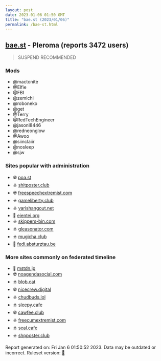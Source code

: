 ```yaml
---
layout: post
date: 2023-01-06 01:50 GMT
title: "bae.st (2023/01/06)"
permalink: /bae-st.html
---
```



## [bae.st](https://bae.st) - Pleroma (reports 3472 users)

> SUSPEND RECOMMENDED

### Mods
 * @mactonite
 * @Elfie
 * @FBI
 * @zemichi
 * @roboneko
 * @get
 * @Terry
 * @RedTechEngineer
 * @jasonl8446
 * @redneonglow
 * @Awoo
 * @siinclaiir
 * @nosleep
 * @sjw

### Sites popular with administration

* ☢️ [poa.st](/poa-st.html)
* ☣️ [shitposter.club](/shitposter-club.html)
* ☢️ [freespeechextremist.com](/freespeechextremist-com.html)
* ☣️ [gameliberty.club](/gameliberty-club.html)
* ☣️ [varishangout.net](/varishangout-net.html)
* 🚫 [eientei.org](/eientei-org.html)
* ☣️ [skippers-bin.com](/skippers-bin-com.html)
* ☣️ [gleasonator.com](/gleasonator-com.html)
* ☣️ [mugicha.club](/mugicha-club.html)
* 🚫 [fedi.absturztau.be](/fedi-absturztau-be.html)

### More sites commonly on federated timeline

* 🐘 [mstdn.jp](/mstdn-jp.html)
* ☢️ [noagendasocial.com](/noagendasocial-com.html)
* ☣️ [blob.cat](/blob-cat.html)
* ☢️ [nicecrew.digital](/nicecrew-digital.html)
* ☣️ [chudbuds.lol](/chudbuds-lol.html)
* ☣️ [sleepy.cafe](/sleepy-cafe.html)
* ☢️ [cawfee.club](/cawfee-club.html)
* ☣️ [freecumextremist.com](/freecumextremist-com.html)
* ☣️ [seal.cafe](/seal-cafe.html)
* ☣️ [shpposter.club](/shpposter-club.html)

Report generated on: Fri Jan  6 01:50:52 2023. Data may be outdated or incorrect.
Ruleset version: [🏀](/version-basketball)
